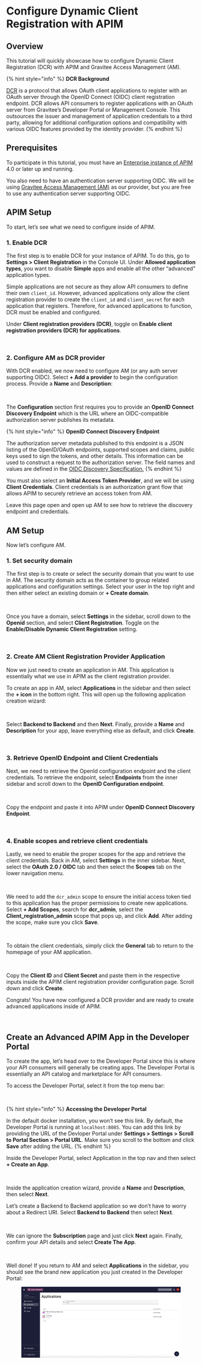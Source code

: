 # Configure Dynamic Client Registration with APIM

## Overview

This tutorial will quickly showcase how to configure Dynamic Client Registration (DCR) with APIM and Gravitee Access Management (AM).

{% hint style="info" %}
**DCR Background**

[DCR](https://www.rfc-editor.org/rfc/rfc7591) is a protocol that allows OAuth client applications to register with an OAuth server through the OpenID Connect (OIDC) client registration endpoint. DCR allows API consumers to register applications with an OAuth server from Gravitee’s Developer Portal or Management Console. This outsources the issuer and management of application credentials to a third party, allowing for additional configuration options and compatibility with various OIDC features provided by the identity provider.
{% endhint %}

## Prerequisites <a href="#prerequisites-3" id="prerequisites-3"></a>

To participate in this tutorial, you must have an [Enterprise instance of APIM](../overview/gravitee-apim-enterprise-edition/) 4.0 or later up and running.

You also need to have an authentication server supporting OIDC. We will be using [Gravitee Access Management (AM)](https://documentation.gravitee.io/am/overview/readme) as our provider, but you are free to use any authentication server supporting OIDC.

## APIM Setup <a href="#apim-setup-4" id="apim-setup-4"></a>

To start, let’s see what we need to configure inside of APIM.

### 1. Enable DCR <a href="#enable-dcr-5" id="enable-dcr-5"></a>

The first step is to enable DCR for your instance of APIM. To do this, go to **Settings > Client Registration** in the Console UI. Under **Allowed application types**, you want to disable **Simple** apps and enable all the other “advanced” application types.

Simple applications are not secure as they allow API consumers to define their own `client_id`. However, advanced applications only allow the client registration provider to create the `client_id` and `client_secret` for each application that registers. Therefore, for advanced applications to function, DCR must be enabled and configured.

Under **Client registration providers (DCR)**, toggle on **Enable client registration providers (DCR) for applications**.

<figure><img src="https://europe1.discourse-cdn.com/business20/uploads/graviteeforum/optimized/2X/8/8e9c9308bb960fbfa3dce7a309fc73f0df3dc09d_2_690x306.jpeg" alt=""><figcaption></figcaption></figure>

### 2. Configure AM as DCR provider <a href="#configure-am-as-dcr-provider-6" id="configure-am-as-dcr-provider-6"></a>

With DCR enabled, we now need to configure AM (or any auth server supporting OIDC). Select **+ Add a provider** to begin the configuration process. Provide a **Name** and **Description**:

<figure><img src="https://europe1.discourse-cdn.com/business20/uploads/graviteeforum/optimized/2X/9/9275223d34498e4df0c356ef021efe3ae4517acf_2_690x306.png" alt=""><figcaption></figcaption></figure>

The **Configuration** section first requires you to provide an **OpenID Connect Discovery Endpoint** which is the URL where an OIDC-compatible authorization server publishes its metadata.

{% hint style="info" %}
**OpenID Connect Discovery Endpoint**

The authorization server metadata published to this endpoint is a JSON listing of the OpenID/OAuth endpoints, supported scopes and claims, public keys used to sign the tokens, and other details. This information can be used to construct a request to the authorization server. The field names and values are defined in the [OIDC Discovery Specification.](https://openid.net/specs/openid-connect-discovery-1\_0.html)
{% endhint %}

You must also select an **Initial Access Token Provider**, and we will be using **Client Credentials**. Client credentials is an authorization grant flow that allows APIM to securely retrieve an access token from AM.

Leave this page open and open up AM to see how to retrieve the discovery endpoint and credentials.

## AM Setup <a href="#am-setup-7" id="am-setup-7"></a>

Now let’s configure AM.

### 1. Set security domain

The first step is to create or select the security domain that you want to use in AM. The security domain acts as the container to group related applications and configuration settings. Select your user in the top right and then either select an existing domain or **+ Create domain**.

<figure><img src="https://europe1.discourse-cdn.com/business20/uploads/graviteeforum/optimized/2X/2/26f019dc2e5ce8fb9b4793d4327c2b9f31938aa8_2_690x306.png" alt=""><figcaption></figcaption></figure>

Once you have a domain, select **Settings** in the sidebar, scroll down to the **Openid** section, and select **Client Registration**. Toggle on the **Enable/Disable Dynamic Client Registration** setting.

<figure><img src="https://europe1.discourse-cdn.com/business20/uploads/graviteeforum/optimized/2X/c/cfbcadaaedfcc4f3092852e61169da700347273c_2_690x306.jpeg" alt=""><figcaption></figcaption></figure>

### 2. Create AM Client Registration Provider Application <a href="#create-am-client-registration-provider-application-8" id="create-am-client-registration-provider-application-8"></a>

Now we just need to create an application in AM. This application is essentially what we use in APIM as the client registration provider.

To create an app in AM, select **Applications** in the sidebar and then select the **+ icon** in the bottom right. This will open up the following application creation wizard:

<figure><img src="https://europe1.discourse-cdn.com/business20/uploads/graviteeforum/optimized/2X/8/809f00103a6440bcddd38cf3aa68d454ab118d6b_2_690x306.png" alt=""><figcaption></figcaption></figure>

Select **Backend to Backend** and then **Next**. Finally, provide a **Name** and **Description** for your app, leave everything else as default, and click **Create**.

<figure><img src="https://europe1.discourse-cdn.com/business20/uploads/graviteeforum/optimized/2X/c/cafddff667b92f7cf22788bda182ae75c6db6778_2_690x306.png" alt=""><figcaption></figcaption></figure>

### 3. Retrieve OpenID Endpoint and Client Credentials <a href="#retrieve-openid-endpoint-and-client-credentials-9" id="retrieve-openid-endpoint-and-client-credentials-9"></a>

Next, we need to retrieve the OpenId configuration endpoint and the client credentials. To retrieve the endpoint, select **Endpoints** from the inner sidebar and scroll down to the **OpenID Configuration endpoint**.

<figure><img src="https://europe1.discourse-cdn.com/business20/uploads/graviteeforum/optimized/2X/4/4fb1f68630527c5b134a2a01dda4cf3753b99947_2_690x306.png" alt=""><figcaption></figcaption></figure>

Copy the endpoint and paste it into APIM under **OpenID Connect Discovery Endpoint**.

<figure><img src="https://europe1.discourse-cdn.com/business20/uploads/graviteeforum/optimized/2X/2/2055d089651a167ad8e85878173277e320c75e86_2_690x306.png" alt=""><figcaption></figcaption></figure>

### 4. Enable scopes and retrieve client credentials

Lastly, we need to enable the proper scopes for the app and retrieve the client credentials. Back in AM, select **Settings** in the inner sidebar. Next, select the **OAuth 2.0 / OIDC** tab and then select the **Scopes** tab on the lower navigation menu.

<figure><img src="https://europe1.discourse-cdn.com/business20/uploads/graviteeforum/optimized/2X/e/e86f01817c9e2ccad4f3a5bf3ecddeb61485f6d2_2_690x306.png" alt=""><figcaption></figcaption></figure>

We need to add the `dcr_admin` scope to ensure the initial access token tied to this application has the proper permissions to create new applications. Select **+ Add Scopes**, search for **dcr\_admin**, select the **Client\_registration\_admin** scope that pops up, and click **Add**. After adding the scope, make sure you click **Save**.

<figure><img src="https://europe1.discourse-cdn.com/business20/uploads/graviteeforum/optimized/2X/4/4abf16fa75652187d15ab86c19ac1754acfb3d7c_2_690x306.png" alt=""><figcaption></figcaption></figure>

To obtain the client credentials, simply click the **General** tab to return to the homepage of your AM application.

<figure><img src="https://europe1.discourse-cdn.com/business20/uploads/graviteeforum/optimized/2X/6/6cba9d90aba570f4ccc3ba969c98f87805962f0e_2_690x306.png" alt=""><figcaption></figcaption></figure>

Copy the **Client ID** and **Client Secret** and paste them in the respective inputs inside the APIM client registration provider configuration page. Scroll down and click **Create**.

Congrats! You have now configured a DCR provider and are ready to create advanced applications inside of APIM.

<figure><img src="https://europe1.discourse-cdn.com/business20/uploads/graviteeforum/optimized/2X/b/bbf6fdd0c58fe7f42a521fefc129961a12508cd7_2_690x306.png" alt=""><figcaption></figcaption></figure>

## Create an Advanced APIM App in the Developer Portal <a href="#create-an-advanced-apim-app-in-the-developer-portal-10" id="create-an-advanced-apim-app-in-the-developer-portal-10"></a>

To create the app, let’s head over to the Developer Portal since this is where your API consumers will generally be creating apps. The Developer Portal is essentially an API catalog and marketplace for API consumers.

To access the Developer Portal, select it from the top menu bar:

<figure><img src="https://europe1.discourse-cdn.com/business20/uploads/graviteeforum/optimized/2X/e/ec9fb552b70041e735990627f2e471419038cdc5_2_690x306.png" alt=""><figcaption></figcaption></figure>

{% hint style="info" %}
**Accessing the Developer Portal**

In the default docker installation, you won’t see this link. By default, the Developer Portal is running at `localhost:8085`. You can add this link by providing the URL of the Devloper Portal under **Settings > Settings > Scroll to Portal Section > Portal URL**. Make sure you scroll to the bottom and click **Save** after adding the URL.
{% endhint %}

Inside the Developer Portal, select Application in the top nav and then select **+ Create an App**.

<figure><img src="https://europe1.discourse-cdn.com/business20/uploads/graviteeforum/optimized/2X/a/aafc30f576dd0750da2f900b0a9db4b0630a7ddb_2_690x306.png" alt=""><figcaption></figcaption></figure>

Inside the application creation wizard, provide a **Name** and **Description**, then select **Next**.

Let’s create a Backend to Backend application so we don’t have to worry about a Redirect URI. Select **Backend to Backend** then select **Next**.

<figure><img src="https://europe1.discourse-cdn.com/business20/uploads/graviteeforum/optimized/2X/5/5e4b49cc5985931bcd1820891c179050e1faf1b0_2_690x306.png" alt=""><figcaption></figcaption></figure>

We can ignore the **Subscription** page and just click **Next** again. Finally, confirm your API details and select **Create The App**.

<figure><img src="https://europe1.discourse-cdn.com/business20/uploads/graviteeforum/optimized/2X/4/4cb08f4fe974d471a3533bfa74266cfb4f39f641_2_690x306.png" alt=""><figcaption></figcaption></figure>

Well done! If you return to AM and select **Applications** in the sidebar, you should see the brand new application you just created in the Developer Portal:

<figure><img src="../.gitbook/assets/image (113).png" alt=""><figcaption></figcaption></figure>
